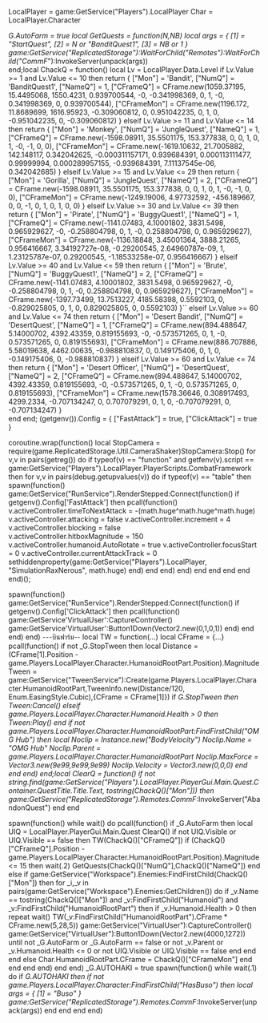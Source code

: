 LocalPlayer = game:GetService("Players").LocalPlayer
Char = LocalPlayer.Character

_G.AutoFarm = true
local GetQuests = function(N,NB)
    local args = {
        [1] = "StartQuest",
        [2] = N or "BanditQuest1",
        [3] = NB or 1
    }
    game:GetService("ReplicatedStorage"):WaitForChild("Remotes"):WaitForChild("CommF_"):InvokeServer(unpack(args))    
end;local ChackQ = function()
    local Lv = LocalPlayer.Data.Level
    if Lv.Value >= 1 and Lv.Value <= 10 then
        return {
            ["Mon"] = 'Bandit',
            ["NumQ"] = 'BanditQuest1',
            ["NameQ"] = 1,
            ["CFrameQ"] = CFrame.new(1059.37195, 15.4495068, 1550.4231, 0.939700544, -0, -0.341998369, 0, 1, -0, 0.341998369, 0, 0.939700544),
            ["CFrameMon"] = CFrame.new(1196.172, 11.8689699, 1616.95923, -0.309060812, 0, 0.951042235, 0, 1, 0, -0.951042235, 0, -0.309060812)
        }
    elseif Lv.Value >= 11 and Lv.Value <= 14 then
        return {
            ["Mon"] = 'Monkey',
            ["NumQ"] = 'JungleQuest',
            ["NameQ"] = 1,
            ["CFrameQ"] = CFrame.new(-1598.08911, 35.5501175, 153.377838, 0, 0, 1, 0, 1, -0, -1, 0, 0),
            ["CFrameMon"] = CFrame.new(-1619.10632, 21.7005882, 142.148117, 0.342042625, -0.000311157171, 0.939684391, 0.000113111477, 0.99999994, 0.000289957155, -0.939684391, 7.11137545e-06, 0.342042685)
        }
        elseif Lv.Value >= 15 and Lv.Value <= 29 then
        return {
            ["Mon"] = 'Gorilla',
            ["NumQ"] = 'JungleQuest',
            ["NameQ"] = 2,
            ["CFrameQ"] = CFrame.new(-1598.08911, 35.5501175, 153.377838, 0, 0, 1, 0, 1, -0, -1, 0, 0),
            ["CFrameMon"] = CFrame.new(-1249.19006, 4.97732592, -456.189667, 0, 0, -1, 0, 1, 0, 1, 0, 0)
        }
        elseif Lv.Value >= 30 and Lv.Value <= 39 then
        return {
            ["Mon"] = 'Pirate',
            ["NumQ"] = 'BuggyQuest1',
            ["NameQ"] = 1,
            ["CFrameQ"] = CFrame.new(-1141.07483, 4.10001802, 3831.5498, 0.965929627, -0, -0.258804798, 0, 1, -0, 0.258804798, 0, 0.965929627),
            ["CFrameMon"] = CFrame.new(-1136.18848, 3.45001364, 3888.21265, 0.956416667, 3.34192727e-08, -0.29200545, 2.64960787e-09, 1, 1.23125787e-07, 0.29200545, -1.18533258e-07, 0.956416667)
        }
        elseif Lv.Value >= 40 and Lv.Value <= 59 then
        return {
            ["Mon"] = 'Brute',
            ["NumQ"] = 'BuggyQuest1',
            ["NameQ"] = 2,
            ["CFrameQ"] = CFrame.new(-1141.07483, 4.10001802, 3831.5498, 0.965929627, -0, -0.258804798, 0, 1, -0, 0.258804798, 0, 0.965929627),
            ["CFrameMon"] = CFrame.new(-1397.73499, 13.7513227, 4185.58398, 0.5592103, 0, -0.829025805, 0, 1, 0, 0.829025805, 0, 0.5592103)
        }``
        elseif Lv.Value >= 60 and Lv.Value <= 74 then
        return {
            ["Mon"] = 'Desert Bandit',
            ["NumQ"] = 'DesertQuest',
            ["NameQ"] = 1,
            ["CFrameQ"] = CFrame.new(894.488647, 5.14000702, 4392.43359, 0.819155693, -0, -0.573571265, 0, 1, -0, 0.573571265, 0, 0.819155693),
            ["CFrameMon"] = CFrame.new(886.707886, 5.58019638, 4462.00635, -0.988810837, 0, 0.149175406, 0, 1, 0, -0.149175406, 0, -0.988810837)
        }
        elseif Lv.Value >= 60 and Lv.Value <= 74 then
        return {
            ["Mon"] = 'Desert Officer',
            ["NumQ"] = 'DesertQuest',
            ["NameQ"] = 2,
            ["CFrameQ"] = CFrame.new(894.488647, 5.14000702, 4392.43359, 0.819155693, -0, -0.573571265, 0, 1, -0, 0.573571265, 0, 0.819155693),
            ["CFrameMon"] = CFrame.new(1578.36646, 0.308917493, 4299.2334, -0.707134247, 0, 0.707079291, 0, 1, 0, -0.707079291, 0, -0.707134247)
        }        
    end
end;
(getgenv()).Config = {
    ["FastAttack"] = true,
    ["ClickAttack"] = true
   } 
   
   coroutine.wrap(function()
   local StopCamera = require(game.ReplicatedStorage.Util.CameraShaker)StopCamera:Stop()
       for v,v in pairs(getreg()) do
           if typeof(v) == "function" and getfenv(v).script == game:GetService("Players").LocalPlayer.PlayerScripts.CombatFramework then
                for v,v in pairs(debug.getupvalues(v)) do
                   if typeof(v) == "table" then
                       spawn(function()
                           game:GetService("RunService").RenderStepped:Connect(function()
                               if getgenv().Config['FastAttack'] then
                                    pcall(function()
                                        v.activeController.timeToNextAttack = -(math.huge^math.huge^math.huge)
                                        v.activeController.attacking = false
                                        v.activeController.increment = 4
                                        v.activeController.blocking = false   
                                        v.activeController.hitboxMagnitude = 150
                                        v.activeController.humanoid.AutoRotate = true
                                          v.activeController.focusStart = 0
                                          v.activeController.currentAttackTrack = 0
                                        sethiddenproperty(game:GetService("Players").LocalPlayer, "SimulationRaxNerous", math.huge)
                                    end)
                                end
                            end)
                       end)
                   end
               end
           end
       end
   end)();
   
   spawn(function()
       game:GetService("RunService").RenderStepped:Connect(function()
           if getgenv().Config['ClickAttack'] then
                pcall(function()
                   game:GetService'VirtualUser':CaptureController()
                   game:GetService'VirtualUser':Button1Down(Vector2.new(0,1,0,1))
               end)
           end
       end)
   end)
---บินฟาร์ม--
local TW = function(...)
    local CFrame = {...}
    pcall(function()
        if not _G.StopTween then
            local Distance = (CFrame[1].Position - game.Players.LocalPlayer.Character.HumanoidRootPart.Position).Magnitude
            Tween = game:GetService("TweenService"):Create(game.Players.LocalPlayer.Character.HumanoidRootPart,TweenInfo.new(Distance/120, Enum.EasingStyle.Cubic),{CFrame = CFrame[1]})
            if _G.StopTween then Tween:Cancel()
            elseif game.Players.LocalPlayer.Character.Humanoid.Health > 0 then Tween:Play() end
            if not game.Players.LocalPlayer.Character.HumanoidRootPart:FindFirstChild("OMG Hub") then
                local Noclip = Instance.new("BodyVelocity")
                Noclip.Name = "OMG Hub"
                Noclip.Parent = game.Players.LocalPlayer.Character.HumanoidRootPart
                Noclip.MaxForce = Vector3.new(9e99,9e99,9e99)
                Noclip.Velocity = Vector3.new(0,0,0)
            end
        end
    end)
end;local ClearQ = function()
    if not string.find(game:GetService("Players").LocalPlayer.PlayerGui.Main.Quest.Container.QuestTitle.Title.Text, tostring(ChackQ()["Mon"])) then
        game:GetService("ReplicatedStorage").Remotes.CommF_:InvokeServer("AbandonQuest")
    end
end

spawn(function()
    while wait() do
        pcall(function()
            if _G.AutoFarm then
                local UIQ = LocalPlayer.PlayerGui.Main.Quest
                ClearQ()
                if not UIQ.Visible or UIQ.Visible == false then
                    TW(ChackQ()["CFrameQ"])
                    if (ChackQ()["CFrameQ"].Position - game.Players.LocalPlayer.Character.HumanoidRootPart.Position).Magnitude <= 15 then
                        wait(.2)
                        GetQuests(ChackQ()["NumQ"],ChackQ()["NameQ"])
                    end
                else
                    if game:GetService("Workspace").Enemies:FindFirstChild(ChackQ()["Mon"]) then
                        for _i,_v in pairs(game:GetService("Workspace").Enemies:GetChildren()) do
                            if _v.Name == tostring(ChackQ()["Mon"]) and _v:FindFirstChild("Humanoid") and _v:FindFirstChild("HumanoidRootPart") then
                                if _v.Humanoid.Health > 0 then
                                    repeat wait()
                                        TW(_v:FindFirstChild("HumanoidRootPart").CFrame * CFrame.new(5,28,5))
                                        game:GetService("VirtualUser"):CaptureController()
                                        game:GetService("VirtualUser"):Button1Down(Vector2.new(4000,1272))
                                    until not _G.AutoFarm or _G.AutoFarm == false or not _v.Parent or _v.Humanoid.Health <= 0 or not UIQ.Visible or UIQ.Visible == false
                                end
                            end
                        end
                    else
                        Char.HumanoidRootPart.CFrame = ChackQ()["CFrameMon"]
                    end
                end
            end
        end)
    end
end)
_G.AUTOHAKI = true
spawn(function()
	while wait(.1) do
		if _G.AUTOHAKI then 
			if not game.Players.LocalPlayer.Character:FindFirstChild("HasBuso") then
				local args = {
					[1] = "Buso"
				}
				game:GetService("ReplicatedStorage").Remotes.CommF_:InvokeServer(unpack(args))
			end
		end
	end
end)
